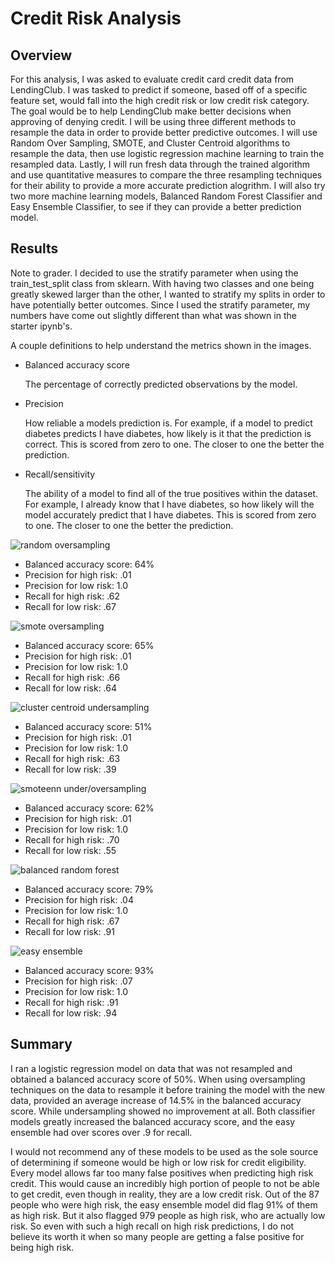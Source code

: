 # Credit Risk Analysis

## Overview

For this analysis, I was asked to evaluate credit card credit data from LendingClub. I was tasked to predict if someone, based off of a
specific feature set, would fall into the high credit risk or low credit risk category. The goal would be to help LendingClub make better
decisions when approving of denying credit.  I will be using three different methods to resample the data in order to provide better
predictive outcomes.  I will use Random Over Sampling, SMOTE, and Cluster Centroid algorithms to resample the data, then use logistic
regression machine learning to train the resampled data. Lastly, I will run fresh data through the trained algorithm and use quantitative
measures to compare the three resampling techniques for their ability to provide a more accurate prediction alogrithm. I will also try
two more machine learning models, Balanced Random Forest Classifier and Easy Ensemble Classifier, to see if they can provide a better
prediction model.

## Results

Note to grader.  I decided to use the stratify parameter when using the train_test_split class from sklearn.  With having two classes and
one being greatly skewed larger than the other, I wanted to stratify my splits in order to have potentially better outcomes. Since I used
the stratify parameter, my numbers have come out slightly different than what was shown in the starter ipynb's.

A couple definitions to help understand the metrics shown in the images.

- Balanced accuracy score

	The percentage of correctly predicted observations by the model.

- Precision

	How reliable a models prediction is. For example, if a model to predict diabetes predicts I have diabetes, how likely is it that
	the prediction is correct. This is scored from zero to one. The closer to one the better the prediction.

- Recall/sensitivity

	The ability of a model to find all of the true positives within the dataset. For example, I already know that I have diabetes,
	so how likely will the model accurately predict that I have diabetes. This is scored from zero to one. The closer to one the better the prediction.

![random oversampling](https://github.com/jseverin1984/Credit_Risk_Analysis/blob/main/Resources/random_over_sampling.png)
- Balanced accuracy score: 64%
- Precision for high risk: .01
- Precision for low risk: 1.0
- Recall for high risk: .62
- Recall for low risk: .67

![smote oversampling](https://github.com/jseverin1984/Credit_Risk_Analysis/blob/main/Resources/smote_oversampling.png)
- Balanced accuracy score: 65%
- Precision for high risk: .01
- Precision for low risk: 1.0
- Recall for high risk: .66
- Recall for low risk: .64

![cluster centroid undersampling](https://github.com/jseverin1984/Credit_Risk_Analysis/blob/main/Resources/cluster_centroid.png)
- Balanced accuracy score: 51%
- Precision for high risk: .01
- Precision for low risk: 1.0
- Recall for high risk: .63
- Recall for low risk: .39

![smoteenn under/oversampling](https://github.com/jseverin1984/Credit_Risk_Analysis/blob/main/Resources/smoteenn.png)
- Balanced accuracy score: 62%
- Precision for high risk: .01
- Precision for low risk: 1.0
- Recall for high risk: .70
- Recall for low risk: .55

![balanced random forest](https://github.com/jseverin1984/Credit_Risk_Analysis/blob/main/Resources/balanced_random_forest.png)
- Balanced accuracy score: 79%
- Precision for high risk: .04
- Precision for low risk: 1.0
- Recall for high risk: .67
- Recall for low risk: .91

![easy ensemble](https://github.com/jseverin1984/Credit_Risk_Analysis/blob/main/Resources/easy_ensemble.png)
- Balanced accuracy score: 93%
- Precision for high risk: .07
- Precision for low risk: 1.0
- Recall for high risk: .91
- Recall for low risk: .94

## Summary

I ran a logistic regression model on data that was not resampled and obtained a balanced accuracy score of 50%. When using oversampling techniques
on the data to resample it before training the model with the new data, provided an average increase of 14.5% in the balanced accuracy score.
While undersampling showed no improvement at all.  Both classifier models greatly increased the balanced accuracy score, and the easy ensemble
had over scores over .9 for recall.

I would not recommend any of these models to be used as the sole source of determining if someone would be high or low risk for credit eligibility.
Every model allows far too many false positives when predicting high risk credit.  This would cause an incredibly high portion of people to not be
able to get credit, even though in reality, they are a low credit risk. Out of the 87 people who were high risk, the easy ensemble model did flag
91% of them as high risk. But it also flagged 979 people as high risk, who are actually low risk.  So even with such a high recall on high risk
predictions, I do not believe its worth it when so many people are getting a false positive for being high risk.